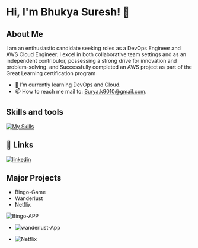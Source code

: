 # Hi, I'm Bhukya Suresh! 👋
## About Me
I am an enthusiastic candidate seeking roles as a DevOps Engineer and AWS Cloud Engineer. I excel in both collaborative team settings and as an independent contributor, possessing a strong drive for innovation and problem-solving. and Successfully completed an AWS project as part of the Great Learning certification program

 
- 🌱 I’m currently learning DevOps and Cloud.
- 📫 How to reach me mail to: Surya.k9010@gmail.com.

## Skills and tools
[![My Skills](https://skillicons.dev/icons?i=aws,gcp,linux,git,github,jenkins,kubernetes,docker,ansible,terraform,helm,grafana,prometheus,vscode,bash,ubuntu,windows,mysql,html,css)](https://skillicons.dev)

## 🔗 Links
[![linkedin](https://img.shields.io/badge/linkedin-0A66C2?style=for-the-badge&logo=linkedin&logoColor=white)](https://www.linkedin.com/in/qsury-a-g-2b505b212/)

## Major Projects
- Bingo-Game
- Wanderlust
- Netflix

 ![Bingo-APP](https://github.com/Suresh5992/Suresh5992/assets/107224549/53164679-c989-4684-904d-047160473a8d)
 
 
 - ![wanderlust-App](https://github.com/Suresh5992/Suresh5992/assets/107224549/ccacb256-a177-49d4-a3b8-2f50fcc6e78c)
   

 - ![Netflix](https://github.com/Suresh5992/Suresh5992/assets/107224549/b400d83b-3fa9-4f9a-960f-d902c19d4d79)




### 


# 

 

 
